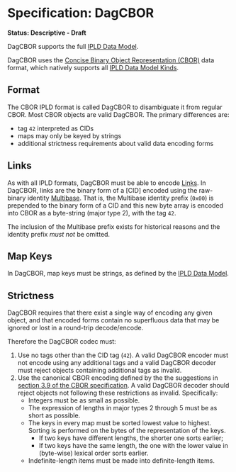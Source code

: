 # Specification: DagCBOR

**Status: Descriptive - Draft**

DagCBOR supports the full [IPLD Data Model].

DagCBOR uses the [Concise Binary Object Representation (CBOR)] data format, which natively supports all [IPLD Data Model Kinds].

## Format

The CBOR IPLD format is called DagCBOR to disambiguate it from regular CBOR. Most CBOR objects are valid DagCBOR. The primary differences are:
  * tag `42` interpreted as CIDs
  * maps may only be keyed by strings
  * additional strictness requirements about valid data encoding forms

## Links

As with all IPLD formats, DagCBOR must be able to encode [Links]. In DagCBOR, links are the binary form of a [CID] encoded using the raw-binary identity [Multibase]. That is, the Multibase identity prefix (`0x00`) is prepended to the binary form of a CID and this new byte array is encoded into CBOR as a byte-string (major type 2), with the tag `42`.

The inclusion of the Multibase prefix exists for historical reasons and the identity prefix *must not* be omitted.

## Map Keys

In DagCBOR, map keys must be strings, as defined by the [IPLD Data Model].

## Strictness

DagCBOR requires that there exist a single way of encoding any given object, and that encoded forms contain no superfluous data that may be ignored or lost in a round-trip decode/encode.

Therefore the DagCBOR codec must:

1. Use no tags other than the CID tag (`42`). A valid DagCBOR encoder must not encode using any additional tags and a valid DagCBOR decoder must reject objects containing additional tags as invalid.
2. Use the canonical CBOR encoding defined by the the suggestions in [section 3.9 of the CBOR specification]. A valid DagCBOR decoder should reject objects not following these restrictions as invalid. Specifically:
   * Integers must be as small as possible.
   * The expression of lengths in major types 2 through 5 must be as short as possible.
   * The keys in every map must be sorted lowest value to highest. Sorting is performed on the bytes of the representation of the keys.
     - If two keys have different lengths, the shorter one sorts earlier;
     - If two keys have the same length, the one with the lower value in (byte-wise) lexical order sorts earlier.
   * Indefinite-length items must be made into definite-length items.


[IPLD Data Model]: ../../data-model-layer/data-model.md
[Concise Binary Object Representation (CBOR)]: https://tools.ietf.org/html/rfc7049
[IPLD Data Model Kinds]: ../../data-model-layer/data-model.md#kinds
[Links]: ../../data-model-layer/data-model.md#link-kind
[CIDs]: ../CID.md
[Multibase]: https://github.com/multiformats/multibase
[section 3.9 of the CBOR specification]: https://tools.ietf.org/html/rfc7049#section-3.9